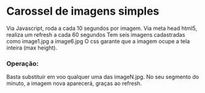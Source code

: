 # Carossel de imagens simples 

Via Javascript, roda a cada 10 segundos por imagem.
Via meta head html5, realiza um refresh a cada 60 segundos
Tem seis imagens cadastradas como image1.jpg a image6.jpg
O css garante que a imagem ocupe a tela inteira (max height).

### Operação:

Basta substituir em voo qualquer uma das imageN.jpg. 
No seu segmento do minuto, a imagem nova aparecerá, graças ao refresh.

